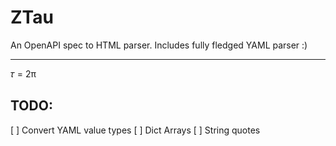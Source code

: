 # ZTau

An OpenAPI spec to HTML parser. Includes fully fledged YAML parser :)

---

𝜏 = 2π

## TODO:

[ ] Convert YAML value types
[ ] Dict Arrays
[ ] String quotes
